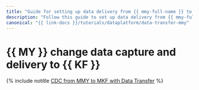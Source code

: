 ```yaml
---
title: "Guide for setting up data delivery from {{ mmy-full-name }} to {{ mkf-full-name }} using {{ data-transfer-full-name }}"
description: "Follow this guide to set up data delivery from {{ mmy-full-name }} to {{ mkf-full-name }} using {{ data-transfer-full-name }}."
canonical: "{{ link-docs }}/tutorials/dataplatform/data-transfer-mmy"
---
```


# {{ MY }} change data capture and delivery to {{ KF }}

{% include notitle [CDC from MMY to MKF with Data Transfer](../../_tutorials/dataplatform/data-transfer-mmy.md) %}
